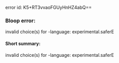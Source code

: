 error id: K5+RT3vvaoFGUyHnHZ4abQ==
### Bloop error:

invalid choice(s) for -language: experimental.saferE
#### Short summary: 

invalid choice(s) for -language: experimental.saferE
